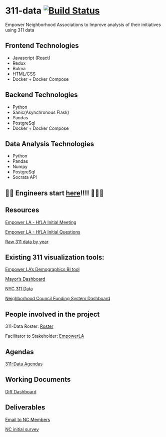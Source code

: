 # 311-data [![Build Status](https://travis-ci.com/hackforla/311-data.svg?branch=master)](https://travis-ci.com/hackforla/311-data)
Empower Neighborhood Associations to Improve analysis of their initiatives using 311 data

## Frontend Technologies
  * Javascript (React)
  * Redux
  * Bulma
  * HTML/CSS
  * Docker + Docker Compose

## Backend Technologies
  * Python
  * Sanic(Asynchronous Flask)
  * Pandas
  * PostgreSql
  * Docker + Docker Compose

## Data Analysis Technologies
  * Python
  * Pandas
  * Numpy
  * PostgreSql
  * Socrata API

## 🎉🎉 Engineers start [here](https://github.com/hackforla/311-data/blob/master/GETTING_STARTED.md)!!!! 🎉🎉🎉

## Resources
[Empower LA - HfLA Initial Meeting](https://docs.google.com/document/d/19jrYWjq_FfQbuqTfnwJFruWEo9pPF0R0qh4njDZsuzM)

[Empower LA - HfLA Initial Questions](https://docs.google.com/document/d/14WRgY_vjqG0FFLUPrB3Z4iARfm7cAsN3w0gjqdtoyjw/)

[Raw 311 data by year](https://data.lacity.org/browse?category=A+Well+Run+City&limitTo=filters&q=%22MyLA311+Service+Request+Data+201%22&sortBy=relevance)

## Existing 311 visualization tools:
[Empower LA’s Demographics BI tool](https://empowerla.org/demographics-BI/)

[Mayor’s Dashboard](http://dashboard.lamayor.org/)

[NYC 311 Data](http://people.ischool.berkeley.edu/~samuel.goodgame/311/)

[Neighborhood Council Funding System Dashboard](https://cityclerk.lacity.org/NCFundPortal/Dashboard.html)

## People involved in the project
311-Data Roster: [Roster](https://docs.google.com/spreadsheets/d/1CZHH_91zTb9avfsJG9MtakCqbhLWQzTyTtQVNDqKqyM/edit#gid=0)

Facilitator to Stakeholder: [EmpowerLA](http://empowerla.org/)

## Agendas
[311-Data Agendas](https://docs.google.com/document/d/1Dr-AiOEBOGKDrAm7O2fxoZul2z5uSXH032QRzcUCYd0/edit)

## Working Documents
[Diff Dashboard](https://docs.google.com/document/d/1CNEJ1yAa41WbjMLYDB-UuTUjnd51X5tTJ9kWVQlH9NM/edit)

## Deliverables
[Email to NC Members](https://docs.google.com/document/d/12JQ46SVsyywmdwEFPpE-Q1xFHdXNIP-AnbSaPKs0Kvk/edit#)

[NC initial survey](https://drive.google.com/open?id=1N_cY23y4u04oHOlkyQId-K3k11J23lUGwMljmNHpmMk)
